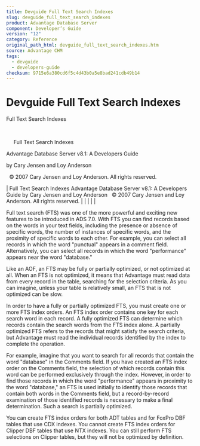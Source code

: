 ```yaml
---
title: Devguide Full Text Search Indexes
slug: devguide_full_text_search_indexes
product: Advantage Database Server
component: Developer’s Guide
version: "12"
category: Reference
original_path_html: devguide_full_text_search_indexes.htm
source: Advantage CHM
tags:
  - devguide
  - developers-guide
checksum: 9715e6a380cd6f5c4d43b0a5e8bad241cdb49b14
---
```


# Devguide Full Text Search Indexes

Full Text Search Indexes

 

     Full Text Search Indexes

Advantage Database Server v8.1: A Developers Guide

by Cary Jensen and Loy Anderson

  © 2007 Cary Jensen and Loy Anderson. All rights reserved.

| Full Text Search Indexes  Advantage Database Server v8.1: A Developers Guide  by Cary Jensen and Loy Anderson    © 2007 Cary Jensen and Loy Anderson. All rights reserved. |  |  |  |  |

Full text search (FTS) was one of the more powerful and exciting new features to be introduced in ADS 7.0. With FTS you can find records based on the words in your text fields, including the presence or absence of specific words, the number of instances of specific words, and the proximity of specific words to each other. For example, you can select all records in which the word "punctual" appears in a comment field. Alternatively, you can select all records in which the word "performance" appears near the word "database."

Like an AOF, an FTS may be fully or partially optimized, or not optimized at all. When an FTS is not optimized, it means that Advantage must read data from every record in the table, searching for the selection criteria. As you can imagine, unless your table is relatively small, an FTS that is not optimized can be slow.

In order to have a fully or partially optimized FTS, you must create one or more FTS index orders. An FTS index order contains one key for each search word in each record. A fully optimized FTS can determine which records contain the search words from the FTS index alone. A partially optimized FTS refers to the records that might satisfy the search criteria, but Advantage must read the individual records identified by the index to complete the operation.

For example, imagine that you want to search for all records that contain the word "database" in the Comments field. If you have created an FTS index order on the Comments field, the selection of which records contain this word can be performed exclusively through the index. However, in order to find those records in which the word "performance" appears in proximity to the word "database," an FTS is used initially to identify those records that contain both words in the Comments field, but a record-by-record examination of those identified records is necessary to make a final determination. Such a search is partially optimized.

You can create FTS index orders for both ADT tables and for FoxPro DBF tables that use CDX indexes. You cannot create FTS index orders for Clipper DBF tables that use NTX indexes. You can still perform FTS selections on Clipper tables, but they will not be optimized by definition.
